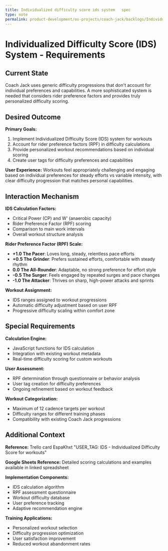 ```yaml
---
title: Individualized difficulty score ids system   spec
type: note
permalink: product-development/os-projects/coach-jack/backlogs/Individualized Difficulty Score IDS System - Spec
---
```


# Individualized Difficulty Score (IDS) System - Requirements

## Current State

Coach Jack uses generic difficulty progressions that don't account for individual preferences and capabilities. A more sophisticated system is needed that considers rider preference factors and provides truly personalized difficulty scoring.

## Desired Outcome  

**Primary Goals:**
1. Implement Individualized Difficulty Score (IDS) system for workouts
2. Account for rider preference factors (RPF) in difficulty calculations
3. Provide personalized workout recommendations based on individual scoring
4. Create user tags for difficulty preferences and capabilities

**User Experience:** Workouts feel appropriately challenging and engaging based on individual preferences for steady efforts vs variable intensity, with clear difficulty progression that matches personal capabilities.

## Interaction Mechanism

**IDS Calculation Factors:**
- Critical Power (CP) and W' (anaerobic capacity)
- Rider Preference Factor (RPF) scoring
- Comparison to main work intervals
- Overall workout structure analysis

**Rider Preference Factor (RPF) Scale:**
- **+1.0 The Pacer**: Loves long, steady, relentless pace efforts
- **+0.5 The Grinder**: Prefers sustained efforts, comfortable with steady rhythm
- **0.0 The All-Rounder**: Adaptable, no strong preference for effort style
- **-0.5 The Surger**: Feels engaged by repeated surges and pace changes
- **-1.0 The Attacker**: Thrives on sharp, high-power attacks and sprints

**Workout Assignment:**
- IDS ranges assigned to workout progressions
- Automatic difficulty adjustment based on user RPF
- Progressive difficulty scaling within comfort zone

## Special Requirements

**Calculation Engine:**
- JavaScript functions for IDS calculation
- Integration with existing workout metadata
- Real-time difficulty scoring for custom workouts

**User Assessment:**
- RPF determination through questionnaire or behavior analysis
- User tag creation for difficulty preferences
- Ongoing refinement based on workout feedback

**Workout Categorization:**
- Maximum of 12 cadence targets per workout
- Difficulty ranges for different training phases
- Compatibility with existing Coach Jack progressions

## Additional Context

**Reference:** Trello card EspaKhxt "USER_TAG: IDS - Individualized Difficulty Score for workouts"

**Google Sheets Reference:** Detailed scoring calculations and examples available in linked spreadsheet

**Implementation Components:**
- IDS calculation algorithm
- RPF assessment questionnaire
- Workout difficulty database
- User preference tracking
- Adaptive recommendation engine

**Training Applications:**
- Personalized workout selection
- Difficulty progression optimization
- User satisfaction improvement
- Reduced workout abandonment rates